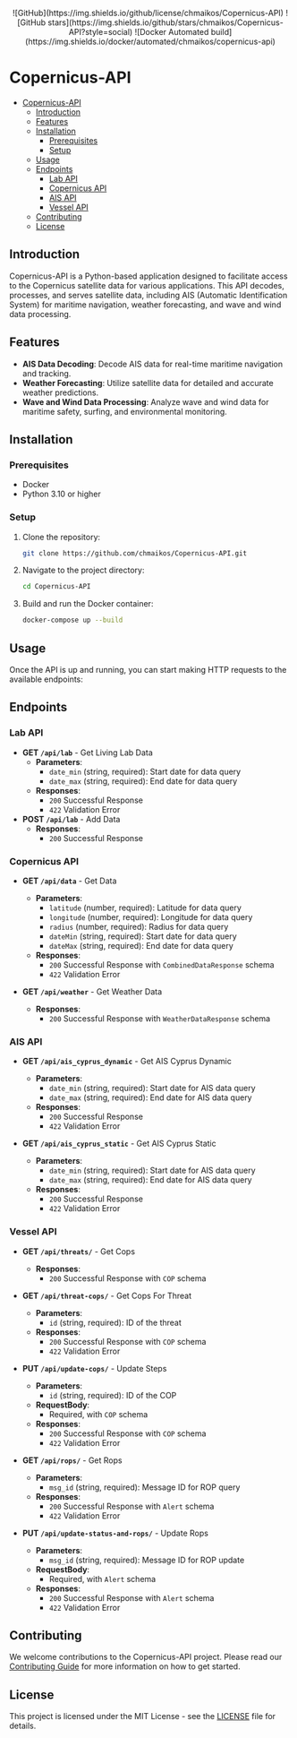 <p align="center">
![GitHub](https://img.shields.io/github/license/chmaikos/Copernicus-API) ![GitHub stars](https://img.shields.io/github/stars/chmaikos/Copernicus-API?style=social) ![Docker Automated build](https://img.shields.io/docker/automated/chmaikos/copernicus-api)
</p>

# Copernicus-API

- [Copernicus-API](#copernicus-api)
  - [Introduction](#introduction)
  - [Features](#features)
  - [Installation](#installation)
    - [Prerequisites](#prerequisites)
    - [Setup](#setup)
  - [Usage](#usage)
  - [Endpoints](#endpoints)
    - [Lab API](#lab-api)
    - [Copernicus API](#copernicus-api-1)
    - [AIS API](#ais-api)
    - [Vessel API](#vessel-api)
  - [Contributing](#contributing)
  - [License](#license)

## Introduction

Copernicus-API is a Python-based application designed to facilitate access to the Copernicus satellite data for various applications. This API decodes, processes, and serves satellite data, including AIS (Automatic Identification System) for maritime navigation, weather forecasting, and wave and wind data processing.

## Features

- **AIS Data Decoding**: Decode AIS data for real-time maritime navigation and tracking.
- **Weather Forecasting**: Utilize satellite data for detailed and accurate weather predictions.
- **Wave and Wind Data Processing**: Analyze wave and wind data for maritime safety, surfing, and environmental monitoring.

## Installation

### Prerequisites

- Docker
- Python 3.10 or higher

### Setup

1. Clone the repository:

   ```sh
   git clone https://github.com/chmaikos/Copernicus-API.git
   ```

2. Navigate to the project directory:

   ```sh
   cd Copernicus-API
   ```

3. Build and run the Docker container:

   ```sh
   docker-compose up --build
   ```

## Usage

Once the API is up and running, you can start making HTTP requests to the available endpoints:

## Endpoints

### Lab API

- **GET `/api/lab`** - Get Living Lab Data
  - **Parameters**:
    - `date_min` (string, required): Start date for data query
    - `date_max` (string, required): End date for data query
  - **Responses**:
    - `200` Successful Response
    - `422` Validation Error
- **POST `/api/lab`** - Add Data
  - **Responses**:
    - `200` Successful Response

### Copernicus API

- **GET `/api/data`** - Get Data
  - **Parameters**:
    - `latitude` (number, required): Latitude for data query
    - `longitude` (number, required): Longitude for data query
    - `radius` (number, required): Radius for data query
    - `dateMin` (string, required): Start date for data query
    - `dateMax` (string, required): End date for data query
  - **Responses**:
    - `200` Successful Response with `CombinedDataResponse` schema
    - `422` Validation Error

- **GET `/api/weather`** - Get Weather Data
  - **Responses**:
    - `200` Successful Response with `WeatherDataResponse` schema

### AIS API

- **GET `/api/ais_cyprus_dynamic`** - Get AIS Cyprus Dynamic
  - **Parameters**:
    - `date_min` (string, required): Start date for AIS data query
    - `date_max` (string, required): End date for AIS data query
  - **Responses**:
    - `200` Successful Response
    - `422` Validation Error

- **GET `/api/ais_cyprus_static`** - Get AIS Cyprus Static
  - **Parameters**:
    - `date_min` (string, required): Start date for AIS data query
    - `date_max` (string, required): End date for AIS data query
  - **Responses**:
    - `200` Successful Response
    - `422` Validation Error

### Vessel API

- **GET `/api/threats/`** - Get Cops
  - **Responses**:
    - `200` Successful Response with `COP` schema

- **GET `/api/threat-cops/`** - Get Cops For Threat
  - **Parameters**:
    - `id` (string, required): ID of the threat
  - **Responses**:
    - `200` Successful Response with `COP` schema
    - `422` Validation Error

- **PUT `/api/update-cops/`** - Update Steps
  - **Parameters**:
    - `id` (string, required): ID of the COP
  - **RequestBody**:
    - Required, with `COP` schema
  - **Responses**:
    - `200` Successful Response with `COP` schema
    - `422` Validation Error

- **GET `/api/rops/`** - Get Rops
  - **Parameters**:
    - `msg_id` (string, required): Message ID for ROP query
  - **Responses**:
    - `200` Successful Response with `Alert` schema
    - `422` Validation Error

- **PUT `/api/update-status-and-rops/`** - Update Rops
  - **Parameters**:
    - `msg_id` (string, required): Message ID for ROP update
  - **RequestBody**:
    - Required, with `Alert` schema
  - **Responses**:
    - `200` Successful Response with `Alert` schema
    - `422` Validation Error

## Contributing

We welcome contributions to the Copernicus-API project. Please read our [Contributing Guide](CONTRIBUTING.md) for more information on how to get started.

## License

This project is licensed under the MIT License - see the [LICENSE](LICENSE) file for details.
